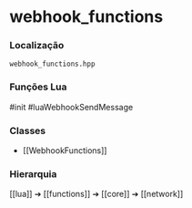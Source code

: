 # webhook_functions

### Localização
`webhook_functions.hpp`

### Funções Lua
#init
#luaWebhookSendMessage

### Classes
- [[WebhookFunctions]]

### Hierarquia
[[lua]] ➔ [[functions]] ➔ [[core]] ➔ [[network]]
